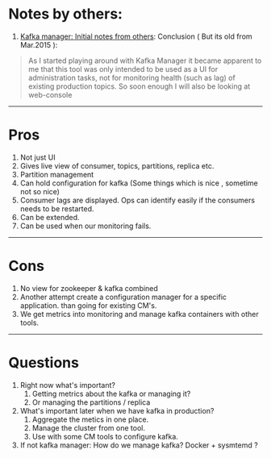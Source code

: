 # Notes by others:
1. [Kafka manager: Initial notes from others](http://edbaker.weebly.com/blog/install-and-evaluation-of-yahoos-kafka-manager): Conclusion ( But its old from Mar.2015 ):

>  As I started playing around with Kafka Manager it became apparent to me that this tool was only intended to be used as a UI for administration tasks, not for monitoring health (such as lag) of existing production topics. So soon enough I will also be looking at web-console

----

# Pros
1. Not just UI
2. Gives live view of consumer, topics, partitions, replica etc.
3. Partition management
4. Can hold configuration for kafka (Some things which is nice , sometime not so nice)
5. Consumer lags are displayed. Ops can identify easily if the consumers needs to be restarted.
6. Can be extended.
7. Can be used when our monitoring fails.

-----
# Cons
1. No view for zookeeper & kafka combined
2. Another attempt create a configuration manager for a specific application. than going for existing CM's.
3. We get metrics into monitoring and manage kafka containers with other tools.  

----

# Questions
1. Right now what's important?
   1. Getting metrics about the kafka or managing it?
   2. Or managing the partitions / replica
2. What's important later when we have kafka in production?
   1. Aggregate the metics in one place.
   2. Manage the  cluster from one tool.
   3. Use with some CM tools to configure kafka.  
3. If not kafka manager: How do we manage kafka? Docker + sysmtemd ?
